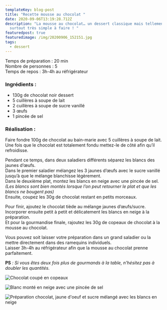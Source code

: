 ```yaml
---
templateKey: blog-post
title: "Recette mousse au chocolat "
date: 2020-09-06T13:19:28.712Z
description: "La mousse au chocolat… un dessert classique mais tellement bon et
  surtout très simple à faire ! "
featuredpost: true
featuredimage: /img/20200906_152151.jpg
tags:
  - dessert
---
```

Temps de préparation : 20 min\
Nombre de personnes : 5\
Temps de repos : 3h-4h au réfrigérateur

### Ingrédients :

* 130g de chocolat noir dessert
* 5 cuillères à soupe de lait
* 2 cuillères à soupe de sucre vanillé
* 3 œufs
* 1 pincée de sel

### Réalisation :

Faire fondre 100g de chocolat au bain-marie avec 5 cuillères à soupe de lait. \
Une fois que le chocolat est totalement fondu mettez-le de côté afin qu’il refroidisse.

Pendant ce temps, dans deux saladiers différents séparez les blancs des jaunes d’œufs.\
Dans le premier saladier mélangez les 3 jaunes d’œufs avec le sucre vanillé jusqu’à que le mélange blanchisse légèrement.\
Dans le deuxième plat, montez les blancs en neige avec une pincée de sel.\
*(Les blancs sont bien montés lorsque l’on peut retourner le plat et que les blancs ne bougent pas)*\
Ensuite, coupez les 30g de chocolat restant en petits morceaux.

Pour finir, ajoutez le chocolat tiède au mélange jaunes d’œufs/sucre. \
Incorporer ensuite petit à petit et délicatement les blancs en neige à la préparation.\
Et pour la gourmandise finale, rajoutez les 30g de copeaux de chocolat à la mousse au chocolat.

Vous pouvez soit laisser votre préparation dans un grand saladier ou la mettre directement dans des ramequins individuels.\
Laisser 3h-4h au réfrigérateur afin que la mousse au chocolat prenne parfaitement.

**PS** *: Si vous êtes deux fois plus de gourmands à la table, n’hésitez pas à doubler les quantités.*

![Chocolat coupé en copeaux ](/img/chocolat-new-d.jpg "Copeaux de chocolat")

![Blanc monté en neige avec une pincée de sel ](/img/ben_new_ddd_5_30.jpg "Blanc monté en neige")

![Préparation chocolat, jaune d'oeuf et sucre mélangé avec les blancs en neige](/img/mélange-les-d.jpg "Préparation mousse au chocolat ")